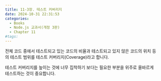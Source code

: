 ```yaml
---
title: 11-3장. 테스트 커버리지
date: 2024-10-31 22:31:53
categories:
  - Books
  - Node.js 교과서(개정 3판)
  - Chapter 11
#tags:
---
```

전체 코드 중에서 테스트되고 있는 코드의 비율과 테스트되고 있지 않은 코드의 위치 등의 테스트 범위를 테스트 커버리지(Coverage)라고 합니다.

테스트 커버리지를 높이는 것에 너무 집착하기 보다는 필요한 부분을 위주로 올바르게 테스트하는 것이 중요합니다.
